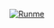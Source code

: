 [![Runme](https://runme.io/static/button.svg)](https://runme.io/run?app_id=bc92f57f-ab55-4e96-bc2a-96766cfaddab)
